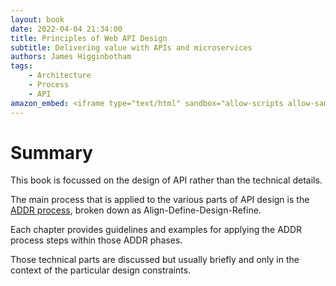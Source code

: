 ```yaml
---
layout: book
date: 2022-04-04 21:34:00
title: Principles of Web API Design
subtitle: Delivering value with APIs and microservices
authors: James Higginbotham
tags:
    - Architecture
    - Process
    - API
amazon_embed: <iframe type="text/html" sandbox="allow-scripts allow-same-origin allow-popups" width="336" height="550" frameborder="0" allowfullscreen style="max-width:100%" src="https://read.amazon.co.uk/kp/card?asin=B08ZSD74MT&preview=inline&linkCode=kpe&ref_=cm_sw_r_kb_dp_63HX2QNR39J6RADC3P0R" ></iframe>
---
```


# Summary

This book is focussed on the design of API rather than the technical details.

The main process that is applied to the various parts of API design is the [ADDR process](https://kalele.io/adopting-an-api-design-first-approach/), broken down as Align-Define-Design-Refine.

Each chapter provides guidelines and examples for applying the ADDR process steps within those ADDR phases.

Those technical parts are discussed but usually briefly and only in the context of the particular design constraints.


